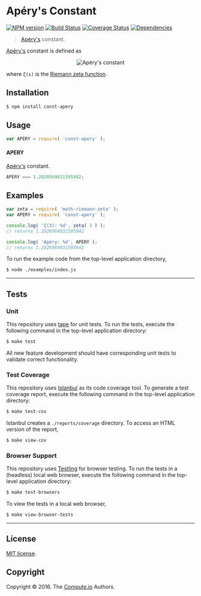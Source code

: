 Apéry's Constant
===
[![NPM version][npm-image]][npm-url] [![Build Status][build-image]][build-url] [![Coverage Status][coverage-image]][coverage-url] [![Dependencies][dependencies-image]][dependencies-url]

> [Apéry's][apery-constant] constant.

[Apéry's][apery-constant] constant is defined as

<div class="equation" align="center" data-raw-text="\zeta(3) = \sum_{n=1}^\infty \frac{1}{n^3} = \lim_{n\to\infty} \biggl(\frac{1}{1^3} + \frac{1}{2^3} + \cdots + \frac{1}{n^3}\biggr)" data-equation="eq:apery_constant">
	<img src="https://cdn.rawgit.com/const-io/apery/9e90f3e723426a7685beca207e363b7f8f5dc02e/docs/img/apery.svg" alt="Apéry's constant">
	<br>
</div>

where `ζ(s)` is the [Riemann zeta function][riemann-zeta].


## Installation

``` bash
$ npm install const-apery
```


## Usage

``` javascript
var APERY = require( 'const-apery' );
```

#### APERY

[Apéry's][apery-constant] constant.

``` javascript
APERY === 1.2020569031595942;
```


## Examples

``` javascript
var zeta = require( 'math-riemann-zeta' );
var APERY = require( 'const-apery' );

console.log( 'ζ(3): %d', zeta( 3 ) );
// returns 1.2020569031595942

console.log( 'Apéry: %d', APERY );
// returns 1.2020569031595942
```

To run the example code from the top-level application directory,

``` bash
$ node ./examples/index.js
```


---
## Tests

### Unit

This repository uses [tape][tape] for unit tests. To run the tests, execute the following command in the top-level application directory:

``` bash
$ make test
```

All new feature development should have corresponding unit tests to validate correct functionality.


### Test Coverage

This repository uses [Istanbul][istanbul] as its code coverage tool. To generate a test coverage report, execute the following command in the top-level application directory:

``` bash
$ make test-cov
```

Istanbul creates a `./reports/coverage` directory. To access an HTML version of the report,

``` bash
$ make view-cov
```


### Browser Support

This repository uses [Testling][testling] for browser testing. To run the tests in a (headless) local web browser, execute the following command in the top-level application directory:

``` bash
$ make test-browsers
```

To view the tests in a local web browser,

``` bash
$ make view-browser-tests
```

<!-- [![browser support][browsers-image]][browsers-url] -->


---
## License

[MIT license](http://opensource.org/licenses/MIT).


## Copyright

Copyright &copy; 2016. The [Compute.io][compute-io] Authors.


[npm-image]: http://img.shields.io/npm/v/const-apery.svg
[npm-url]: https://npmjs.org/package/const-apery

[build-image]: http://img.shields.io/travis/const-io/apery/master.svg
[build-url]: https://travis-ci.org/const-io/apery

[coverage-image]: https://img.shields.io/codecov/c/github/const-io/apery/master.svg
[coverage-url]: https://codecov.io/github/const-io/apery?branch=master

[dependencies-image]: http://img.shields.io/david/const-io/apery.svg
[dependencies-url]: https://david-dm.org/const-io/apery

[dev-dependencies-image]: http://img.shields.io/david/dev/const-io/apery.svg
[dev-dependencies-url]: https://david-dm.org/dev/const-io/apery

[github-issues-image]: http://img.shields.io/github/issues/const-io/apery.svg
[github-issues-url]: https://github.com/const-io/apery/issues

[tape]: https://github.com/substack/tape
[istanbul]: https://github.com/gotwarlost/istanbul
[testling]: https://ci.testling.com

[apery-constant]: https://en.wikipedia.org/wiki/Ap%C3%A9ry%27s_constant
[compute-io]: https://github.com/compute-io
[riemann-zeta]: https://github.com/math-io/riemann-zeta
